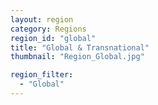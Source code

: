 ```yaml
---
layout: region
category: Regions
region_id: "global"
title: "Global & Transnational"
thumbnail: "Region_Global.jpg"

region_filter:
  - "Global"
---
```

